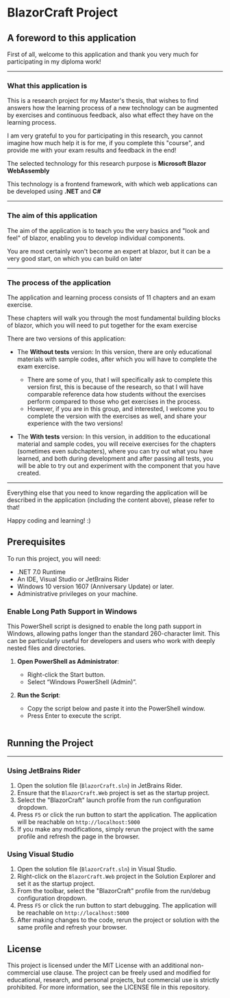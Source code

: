 # BlazorCraft Project

## A foreword to this application

First of all, welcome to this application and thank you very much for participating in my diploma work!

---

### What this application is

This is a research project for my Master's thesis, that wishes to find answers how the learning process of a new technology can be augmented by exercises and continuous feedback, also what effect they have on the learning process.

I am very grateful to you for participating in this research, you cannot imagine how much help it is for me, if you complete this "course", and provide me with your exam results and feedback in the end!

The selected technology for this research purpose is **Microsoft Blazor WebAssembly**

This technology is a frontend framework, with which web applications can be developed using **.NET** and **C#**

---
### The aim of this application

The aim of the application is to teach you the very basics and "look and feel" of blazor, enabling you to develop individual components.

You are most certainly won't become an expert at blazor, but it can be a very good start, on which you can build on later

---
### The process of the application

The application and learning process consists of 11 chapters and an exam exercise.

These chapters will walk you through the most fundamental building blocks of blazor, which you will need to put together for the exam exercise

There are two versions of this application:

- The **Without tests** version: In this version, there are only educational materials with sample codes, after which you will have to complete the exam exercise.
    - There are some of you, that I will specifically ask to complete this version first, this is because of the research, so that I will have comparable reference data how students without the exercises perform compared to those who get exercises in the process.
    - However, if you are in this group, and interested, I welcome you to complete the version with the exercises as well, and share your experience with the two versions!

- The **With tests** version: In this version, in addition to the educational material and sample codes, you will receive exercises for the chapters (sometimes even subchapters), where you can try out what you have learned, and both during development and after passing all tests, you will be able to try out and experiment with the component that you have created.

---

Everything else that you need to know regarding the application will be described in the application (including the content above), please refer to that!

Happy coding and learning! :) 



## Prerequisites

To run this project, you will need:
- .NET 7.0 Runtime
- An IDE, Visual Studio or JetBrains Rider
- Windows 10 version 1607 (Anniversary Update) or later.
- Administrative privileges on your machine.

### Enable Long Path Support in Windows

This PowerShell script is designed to enable the long path support in Windows, allowing paths longer than the standard 260-character limit. This can be particularly useful for developers and users who work with deeply nested files and directories.

1. **Open PowerShell as Administrator**:
    - Right-click the Start button.
    - Select “Windows PowerShell (Admin)”.

2. **Run the Script**:
    - Copy the script below and paste it into the PowerShell window.
    - Press Enter to execute the script.

   ```powershell
## Running the Project

---

### Using JetBrains Rider
1. Open the solution file (`BlazorCraft.sln`) in JetBrains Rider.
2. Ensure that the `BlazorCraft.Web` project is set as the startup project.
3. Select the "BlazorCraft" launch profile from the run configuration dropdown.
4. Press `F5` or click the run button to start the application. The application will be reachable on `http://localhost:5000`
5. If you make any modifications, simply rerun the project with the same profile and refresh the page in the browser.

### Using Visual Studio
1. Open the solution file (`BlazorCraft.sln`) in Visual Studio.
2. Right-click on the `BlazorCraft.Web` project in the Solution Explorer and set it as the startup project.
3. From the toolbar, select the "BlazorCraft" profile from the run/debug configuration dropdown.
4. Press `F5` or click the run button to start debugging. The application will be reachable on `http://localhost:5000`
5. After making changes to the code, rerun the project or solution with the same profile and refresh your browser.

## License
This project is licensed under the MIT License with an additional non-commercial use clause. The project can be freely used and modified for educational, research, and personal projects, but commercial use is strictly prohibited. For more information, see the LICENSE file in this repository.
